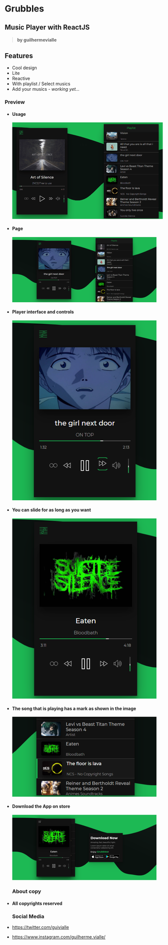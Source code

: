 # Grubbles

## Music Player with ReactJS

> #### by guilhermevialle

## Features

-   Cool design
-   Lite
-   Reactive
-   With playlist / Select musics
-   Add your musics - _working yet..._

### Preview

-   #### Usage

    ![App usage](./media/gifs/gif.gif)

-   #### Page

    <img src="./media/Screenshots/capture.png" width="460px">

-   #### Player interface and controls

    <img src="./media/Screenshots/capture2.png" width="460px">

-   #### You can slide for as long as you want

    <img src="./media/Screenshots/capture3.png" width="460px">

-   #### The song that is playing has a mark as shown in the image

    <img src="./media/Screenshots/capture6.png" width="460px">

-   #### Download the App on store

    <img src="./media/Screenshots/capture5.png" width="460px">

    ### About copy

-   #### All copyrights reserved

    ### Social Media

-   https://twitter.com/guivialle
-   https://www.instagram.com/guilherme.vialle/
